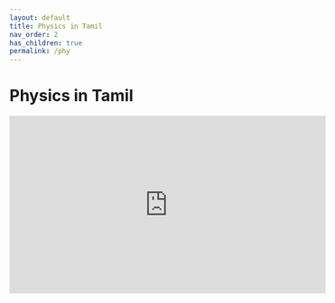 ```yaml
---
layout: default
title: Physics in Tamil
nav_order: 2
has_children: true
permalink: /phy
---
```


# Physics in Tamil

<iframe width="560" height="315" src="https://www.youtube.com/embed/2xJAZ5PgPIk" frameborder="0" allow="accelerometer; autoplay; encrypted-media; gyroscope; picture-in-picture" allowfullscreen></iframe>

